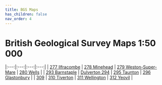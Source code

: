 ```yaml
---
title: BGS Maps
has_children: false
nav_order: 4
---
```


# British Geological Survey Maps 1:50 000

|:---:|:---:|:---:|:---:|
| [277 Ilfracombe](/uri "Ifracombe") | [278 Minehead](/uri "Minehead") | [279 Weston-Super-Mare](/uri "Weston-Super-Mare") | [280 Wells](/uri "Wells") |
| [293 Barnstaple](/uri "Barnstaple") | [Dulverton 294](https://largeimages.bgs.ac.uk/iip/mapsportal.html?id=1001786 "Dulverton") | [295 Taunton](https://largeimages.bgs.ac.uk/iip/mapsportal.html?id=1001787 "Taunton") | [296 Glastonbury](/uri "Glastonbury") |
| [309](/uri "title") | [310 Tiverton](/uri "Tiverton") | [311 Wellington](/uri "Wellington") | [312 Yeovil](/uri "Yeovil") |
